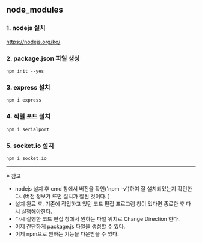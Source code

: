 ## node_modules

### 1. nodejs 설치
https://nodejs.org/ko/

### 2. package.json 파일 생성
```
npm init --yes
```

### 3. express 설치
```
npm i express
```

### 4. 직렬 포트 설치
```
npm i serialport
```

### 5. socket.io 설치
```
npm i socket.io
```
***
※ 참고
- nodejs 설치 후 cmd 창에서 버전을 확인('npm -v')하여 잘 설치되었는지 확인한다. (버전 정보가 뜨면 설치가 잘된 것이다. )
- 설치 완료 후, 기존에 작업하고 있던 코드 편집 프로그램 창이 있다면 종료한 후 다시 실행해야한다. 
- 다시 실행한 코드 편집 창에서 원하는 파일 위치로 Change Direction 한다. 
- 이제 간단하게 package.js 파일을 생성할 수 있다. 
- 이제 npm으로 원하는 기능을 다운받을 수 있다. 
